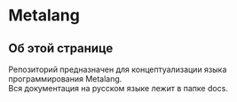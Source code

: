 # Metalang
Об этой странице
-

Репозиторий предназначен для концептуализации языка программирования Metalang.\
Вся документация на русском языке лежит в папке docs.
